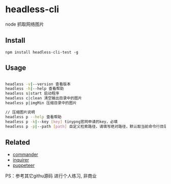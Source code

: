 # headless-cli 

node 抓取网络图片


## Install

```console
npm install headless-cli-test -g
```

## Usage

```bash

headless -v|--version 查看版本
headless -h|--help 查看帮助
headless s|start 启动程序
headless c|clean 清空输出目录中的图片
headless p|imgMin 压缩目录中的图片

// 压缩图片说明
headless p --help 查看帮助
headless p -k|--key [key] tinypng官网申请的key，必填
headless p -p|--path [path] 自定义检索路径，请填写绝对路径，默认取当前命令行目录下的/images路径

```

## Related

- [commander](https://www.npmjs.com/package/commander)
- [inquirer](https://www.npmjs.com/package/inquirer)
- [puppeteer](https://www.npmjs.com/package/puppeteer)


PS：参考其它githu源码 进行个人练习, 非商业
